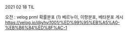 2021 02 18 TIL

오전 : velog prml 확률분포 (1) 베르누이, 이항분포, 베타분포 게시  https://velog.io/@yhyj1001/%ED%99%95%EB%A5%A0-%EB%B6%84%ED%8F%AC-1

